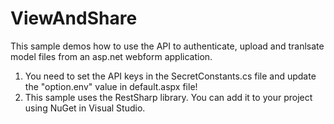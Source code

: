 ViewAndShare
============

This sample demos how to use the API to authenticate, upload and tranlsate model files from an asp.net webform application.

1. You need to set the API keys in the SecretConstants.cs file and update the "option.env" value in default.aspx file!
2. This sample uses the RestSharp library. You can add it to your project using NuGet in Visual Studio.
